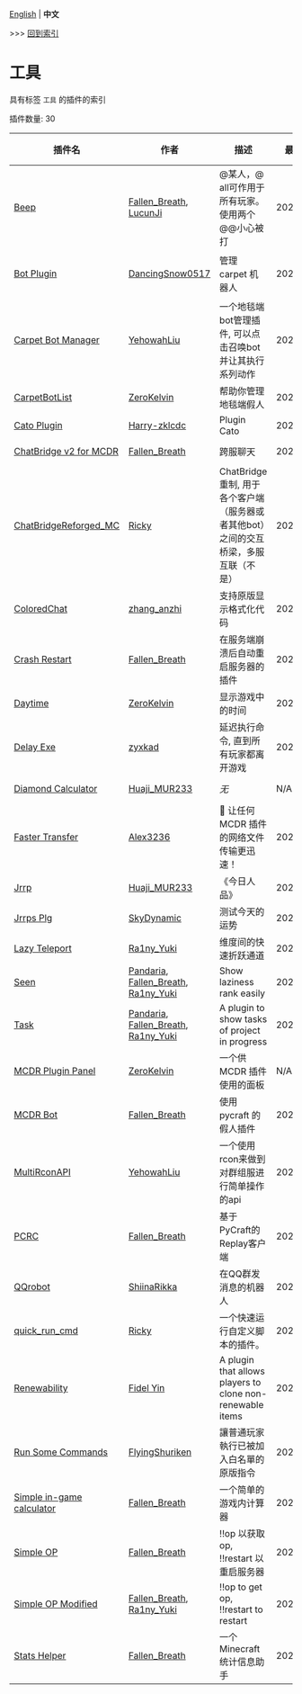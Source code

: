 [English](readme.md) | **中文**

\>\>\> [回到索引](/readme-zh_cn.md)

# 工具

具有标签 `工具` 的插件的索引

插件数量: 30

| 插件名 | 作者 | 描述 | 最近更新 | 标签 |
| --- | --- | --- | --- | --- |
| [Beep](/plugins/beep/readme-zh_cn.md) | [Fallen_Breath](https://github.com/Fallen-Breath), [LucunJi](https://github.com/LucunJi) | @某人，@ all可作用于所有玩家。使用两个@@小心被打 | 2021/08/26 | [`工具`](/labels/tool/readme-zh_cn.md) |
| [Bot Plugin](/plugins/bot_plugin/readme-zh_cn.md) | [DancingSnow0517](https://github.com/DancingSnow0517) | 管理 carpet 机器人 | 2022/01/09 | [`管理`](/labels/management/readme-zh_cn.md), [`工具`](/labels/tool/readme-zh_cn.md) |
| [Carpet Bot Manager](/plugins/carpet_bot_manager/readme-zh_cn.md) | [YehowahLiu](https://github.com/YehowahLiu) | 一个地毯端bot管理插件, 可以点击召唤bot并让其执行系列动作 | 2021/09/07 | [`工具`](/labels/tool/readme-zh_cn.md) |
| [CarpetBotList](/plugins/carpetbotlist/readme-zh_cn.md) | [ZeroKelvin](https://github.com/BelowZeroKelvin) | 帮助你管理地毯端假人 | 2021/08/23 | [`工具`](/labels/tool/readme-zh_cn.md) |
| [Cato Plugin](/plugins/cato/readme-zh_cn.md) | [Harry-zklcdc](https://github.com/Harry-zklcdc) | Plugin Cato | 2021/10/31 | [`工具`](/labels/tool/readme-zh_cn.md) |
| [ChatBridge v2 for MCDR](/plugins/chatbridge/readme-zh_cn.md) | [Fallen_Breath](https://github.com/Fallen-Breath) | 跨服聊天 | 2022/03/10 | [`工具`](/labels/tool/readme-zh_cn.md) |
| [ChatBridgeReforged_MC](/plugins/chatbridgereforged_mc/readme-zh_cn.md) | [Ricky](https://github.com/R1ckyH) | ChatBridge 重制, 用于各个客户端（服务器或者其他bot）之间的交互桥梁，多服互联（不是） | 2022/03/04 | [`工具`](/labels/tool/readme-zh_cn.md) |
| [ColoredChat](/plugins/colored_chat/readme-zh_cn.md) | [zhang_anzhi](https://github.com/zhang-anzhi) | 支持原版显示格式化代码 | 2021/08/23 | [`工具`](/labels/tool/readme-zh_cn.md) |
| [Crash Restart](/plugins/crash_restart/readme-zh_cn.md) | [Fallen_Breath](https://github.com/Fallen-Breath) | 在服务端崩溃后自动重启服务器的插件 | 2021/08/22 | [`工具`](/labels/tool/readme-zh_cn.md) |
| [Daytime](/plugins/daytime/readme-zh_cn.md) | [ZeroKelvin](https://github.com/BelowZeroKelvin) | 显示游戏中的时间 | 2021/08/18 | [`工具`](/labels/tool/readme-zh_cn.md) |
| [Delay Exe](/plugins/delayexe/readme-zh_cn.md) | [zyxkad](https://github.com/zyxkad) | 延迟执行命令, 直到所有玩家都离开游戏 | 2022/01/07 | [`工具`](/labels/tool/readme-zh_cn.md) |
| [Diamond Calculator](/plugins/diamond_calc/readme-zh_cn.md) | [Huaji_MUR233](https://github.com/HuajiMUR233) | *无* | N/A | [`工具`](/labels/tool/readme-zh_cn.md) |
| [Faster Transfer](/plugins/faster_transfer/readme-zh_cn.md) | [Alex3236](https://github.com/alex3236) | :rocket: 让任何 MCDR 插件的网络文件传输更迅速！ | 2021/10/04 | [`工具`](/labels/tool/readme-zh_cn.md), [`API`](/labels/api/readme-zh_cn.md) |
| [Jrrp](/plugins/jrrp/readme-zh_cn.md) | [Huaji_MUR233](https://github.com/HuajiMUR233) | 《今日人品》 | 2022/03/12 | [`工具`](/labels/tool/readme-zh_cn.md) |
| [Jrrps Plg](/plugins/jrrps/readme-zh_cn.md) | [SkyDynamic](https://github.com/SkyDynamic) | 测试今天的运势 | 2022/03/12 | [`工具`](/labels/tool/readme-zh_cn.md) |
| [Lazy Teleport](/plugins/lazytp/readme-zh_cn.md) | [Ra1ny_Yuki](https://github.com/ra1ny-yuki) | 维度间的快速折跃通道 | 2021/08/27 | [`工具`](/labels/tool/readme-zh_cn.md) |
| [Seen](/plugins/mcd_seen/readme-zh_cn.md) | [Pandaria](https://github.com/Pandaria98), [Fallen_Breath](https://github.com/Fallen-Breath), [Ra1ny_Yuki](https://github.com/ra1ny-yuki) | Show laziness rank easily | 2021/08/19 | [`工具`](/labels/tool/readme-zh_cn.md) |
| [Task](/plugins/mcd_task/readme-zh_cn.md) | [Pandaria](https://github.com/Pandaria98), [Fallen_Breath](https://github.com/Fallen-Breath), [Ra1ny_Yuki](https://github.com/ra1ny-yuki) | A plugin to show tasks of project in progress | 2021/12/05 | [`工具`](/labels/tool/readme-zh_cn.md) |
| [MCDR Plugin Panel](/plugins/mcdr_plugin_panel/readme-zh_cn.md) | [ZeroKelvin](https://github.com/BelowZeroKelvin) | 一个供 MCDR 插件使用的面板 | N/A | [`工具`](/labels/tool/readme-zh_cn.md), [`API`](/labels/api/readme-zh_cn.md) |
| [MCDR Bot](/plugins/mcdr_pycraft_bot/readme-zh_cn.md) | [Fallen_Breath](https://github.com/Fallen-Breath) | 使用 pycraft 的假人插件 | 2021/08/19 | [`工具`](/labels/tool/readme-zh_cn.md) |
| [MultiRconAPI](/plugins/multi_rcon_api/readme-zh_cn.md) | [YehowahLiu](https://github.com/YehowahLiu) | 一个使用rcon来做到对群组服进行简单操作的api | 2022/02/02 | [`工具`](/labels/tool/readme-zh_cn.md), [`API`](/labels/api/readme-zh_cn.md) |
| [PCRC](/plugins/pcrc/readme-zh_cn.md) | [Fallen_Breath](https://github.com/Fallen-Breath) | 基于PyCraft的Replay客户端 | 2022/03/11 | [`工具`](/labels/tool/readme-zh_cn.md) |
| [QQrobot](/plugins/qq_robot/readme-zh_cn.md) | [ShiinaRikka](https://github.com/lky1433223) | 在QQ群发消息的机器人 | 2022/02/10 | [`工具`](/labels/tool/readme-zh_cn.md) |
| [quick_run_cmd](/plugins/quick_run_cmd/readme-zh_cn.md) | [Ricky](https://github.com/R1ckyH) | 一个快速运行自定义脚本的插件。 | 2021/12/24 | [`工具`](/labels/tool/readme-zh_cn.md) |
| [Renewability](/plugins/renewability/readme-zh_cn.md) | [Fidel Yin](https://github.com/Fidelxyz) | A plugin that allows players to clone non-renewable items | 2021/09/08 | [`工具`](/labels/tool/readme-zh_cn.md) |
| [Run Some Commands](/plugins/run_some_commands/readme-zh_cn.md) | [FlyingShuriken](https://github.com/FlyingShuriken) | 讓普通玩家執行已被加入白名單的原版指令 | 2021/08/20 | [`工具`](/labels/tool/readme-zh_cn.md) |
| [Simple in-game calculator](/plugins/simple_calculator/readme-zh_cn.md) | [Fallen_Breath](https://github.com/Fallen-Breath) | 一个简单的游戏内计算器 | 2021/08/26 | [`工具`](/labels/tool/readme-zh_cn.md) |
| [Simple OP](/plugins/simple_op/readme-zh_cn.md) | [Fallen_Breath](https://github.com/Fallen-Breath) | !!op 以获取op, !!restart 以重启服务器 | 2021/08/26 | [`工具`](/labels/tool/readme-zh_cn.md) |
| [Simple OP Modified](/plugins/simple_op_modified/readme-zh_cn.md) | [Fallen_Breath](https://github.com/Fallen-Breath), [Ra1ny_Yuki](https://github.com/ra1ny-yuki) | !!op to get op, !!restart to restart | 2021/08/23 | [`工具`](/labels/tool/readme-zh_cn.md) |
| [Stats Helper](/plugins/stats_helper/readme-zh_cn.md) | [Fallen_Breath](https://github.com/Fallen-Breath) | 一个 Minecraft 统计信息助手 | 2022/03/08 | [`工具`](/labels/tool/readme-zh_cn.md), [`信息`](/labels/information/readme-zh_cn.md) |

